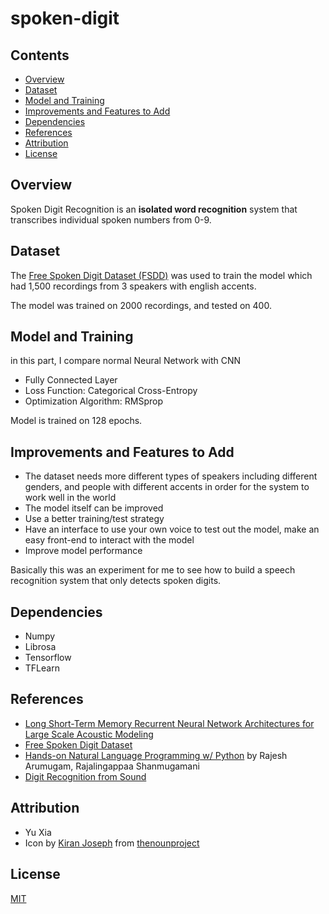 # spoken-digit

## Contents

* [Overview](#overview)
* [Dataset](#dataset)
* [Model and Training](#model-and-training)
* [Improvements and Features to Add](#improvements-and-features-to-add)
* [Dependencies](#dependencies)
* [References](#references)
* [Attribution](#attribution)
* [License](#license)

## Overview

Spoken Digit Recognition is an **isolated word recognition** system that transcribes individual spoken numbers from 0-9.

## Dataset

The [Free Spoken Digit Dataset (FSDD)](https://github.com/Jakobovski/free-spoken-digit-dataset) was used to train the model which had 1,500 recordings from 3 speakers with english accents.

The model was trained on 2000 recordings, and tested on 400.

## Model and Training

in this part, I compare normal Neural Network with CNN

- Fully Connected Layer
- Loss Function: Categorical Cross-Entropy
- Optimization Algorithm: RMSprop

Model is trained on 128 epochs.

## Improvements and Features to Add

* The dataset needs more different types of speakers including different genders, and people with different accents in order for the system to work well in the world
* The model itself can be improved
* Use a better training/test strategy
* Have an interface to use your own voice to test out the model, make an easy front-end to interact with the model
* Improve model performance

Basically this was an experiment for me to see how to build a speech recognition system that only detects spoken digits.

## Dependencies

* Numpy
* Librosa
* Tensorflow
* TFLearn

## References

* [Long Short-Term Memory Recurrent Neural Network Architectures for Large Scale Acoustic Modeling](https://static.googleusercontent.com/media/research.google.com/en//pubs/archive/43905.pdf)
* [Free Spoken Digit Dataset](https://github.com/Jakobovski/free-spoken-digit-dataset)
* [Hands-on Natural Language Programming w/ Python](https://www.amazon.com/Hands-Natural-Language-Processing-Python-ebook/dp/B07D6KYQYP) by Rajesh Arumugam, Rajalingappaa Shanmugamani
* [Digit Recognition from Sound](https://github.com/adhishthite/sound-mnist)

## Attribution

* Yu Xia
* Icon by [Kiran Joseph](https://thenounproject.com/kiranjoseph/) from [thenounproject](https://thenounproject.com/)



## License

[MIT](https://github.com/moebg/spoken-digit-recognition/blob/master/LICENSE)

